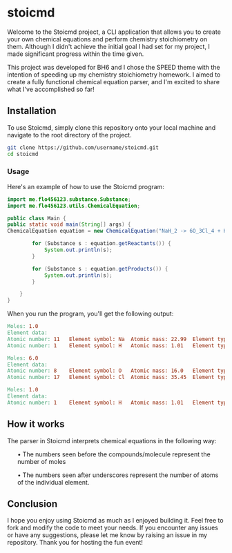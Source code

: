 # stoicmd

<p>Welcome to the Stoicmd project, a CLI application that allows you to create your own chemical equations and perform chemistry stoichiometry on them. Although I didn't achieve the initial goal I had set for my project, I made significant progress within the time given.</p>

<p>This project was developed for BH6 and I chose the SPEED theme with the intention of speeding up my chemistry stoichiometry homework. I aimed to create a fully functional chemical equation parser, and I'm excited to share what I've accomplished so far!</p>

## Installation

<p>To use Stoicmd, simply clone this repository onto your local machine and navigate to the root directory of the project.</p>

```bash
git clone https://github.com/username/stoicmd.git
cd stoicmd
```

### Usage
<p>Here's an example of how to use the Stoicmd program:</p>

```java
import me.flo456123.substance.Substance;
import me.flo456123.utils.ChemicalEquation;

public class Main {
public static void main(String[] args) {
ChemicalEquation equation = new ChemicalEquation("NaH_2 -> 6O_3Cl_4 + H_2");

        for (Substance s : equation.getReactants()) {
            System.out.println(s);
        }

        for (Substance s : equation.getProducts()) {
            System.out.println(s);
        }

    }
}
```

<p>When you run the program, you'll get the following output:</p>

```makefile
Moles: 1.0
Element data: 
Atomic number: 11	Element symbol: Na	Atomic mass: 22.99	Element type: IONIC	Atoms: 1
Atomic number: 1	Element symbol: H	Atomic mass: 1.01	Element type: IONIC	Atoms: 2

Moles: 6.0
Element data: 
Atomic number: 8	Element symbol: O	Atomic mass: 16.0	Element type: COVALENT	Atoms: 3
Atomic number: 17	Element symbol: Cl	Atomic mass: 35.45	Element type: COVALENT	Atoms: 4

Moles: 1.0
Element data: 
Atomic number: 1	Element symbol: H	Atomic mass: 1.01	Element type: IONIC	Atoms: 2
```

## How it works
<p>The parser in Stoicmd interprets chemical equations in the following way:</p>

<ul>• The numbers seen before the compounds/molecule represent the number of moles</ul>
<ul>• The numbers seen after underscores represent the number of atoms of the individual element.</ul>

## Conclusion

<p>I hope you enjoy using Stoicmd as much as I enjoyed building it. Feel free to fork and modify the code to meet your needs. If you encounter any issues or have any suggestions, please let me know by raising an issue in my repository. Thank you for hosting the fun event!</p>
